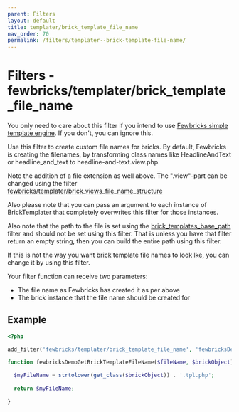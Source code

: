 ```yaml
---
parent: Filters
layout: default
title: templater/brick_template_file_name
nav_order: 70
permalink: /filters/templater--brick-template-file-name/
---
```


# Filters - fewbricks/templater/brick_template_file_name

You only need to care about this filter if you intend to use [Fewbricks simple template engine](/bricks/templates/).
If you don't, you can ignore this.

Use this filter to create custom file names for bricks. By default, Fewbricks is creating the filenames, by transforming
class names like HeadlineAndText or headline_and_text to headline-and-text.view.php.

Note the addition of a file extension as well above. The ".view"-part can be changed using the filter 
[fewbricks/templater/brick_views_file_name_structure](filters/templater--brick-views-file-name-structure/)

Also please note that you can pass an argument to each instance of BrickTemplater that completely overwrites this 
filter 
for those instances.

Also note that the path to the file is set using the [brick_templates_base_path](brick_templates_base_path) filter and
should not be set using this filter. That is unless you have that filter return an empty string, then you can build
the entire path using this filter.

If this is not the way you want brick template file names to look lke, you can change it by using this filter.

Your filter function can receive two parameters:
- The file name as Fewbricks has created it as per above
- The brick instance that the file name should be created for

## Example
```php
<?php

add_filter('fewbricks/templater/brick_template_file_name', 'fewbricksDemoGetBrickTemplateFileName', 10, 2);

function fewbricksDemoGetBrickTemplateFileName($fileName, $brickObject) {
  
  $myFileName = strtolower(get_class($brickObject)) . '.tpl.php';
  
  return $myFileName;
  
}
```
